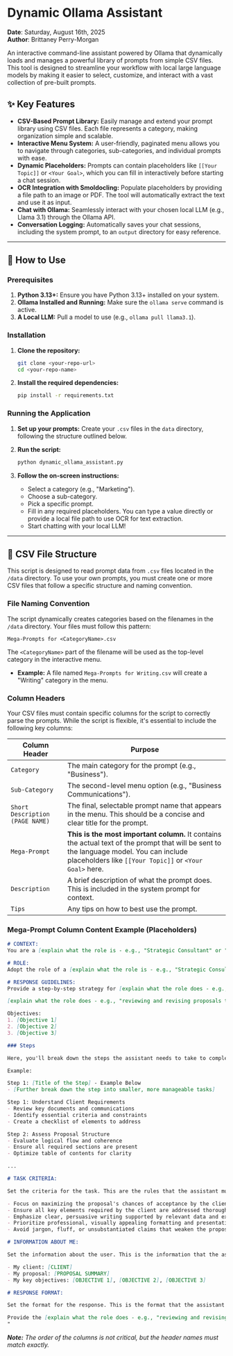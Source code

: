 # Dynamic Ollama Assistant

**Date**: Saturday, August 16th, 2025   
**Author**: Brittaney Perry-Morgan

An interactive command-line assistant powered by Ollama that dynamically loads and manages a powerful library of prompts from simple CSV files. This tool is designed to streamline your workflow with local large language models by making it easier to select, customize, and interact with a vast collection of pre-built prompts.

## ✨ Key Features

* **CSV-Based Prompt Library:** Easily manage and extend your prompt library using CSV files. Each file represents a category, making organization simple and scalable.
* **Interactive Menu System:** A user-friendly, paginated menu allows you to navigate through categories, sub-categories, and individual prompts with ease.
* **Dynamic Placeholders:** Prompts can contain placeholders like `[[Your Topic]]` or `<Your Goal>`, which you can fill in interactively before starting a chat session.
* **OCR Integration with Smoldocling:** Populate placeholders by providing a file path to an image or PDF. The tool will automatically extract the text and use it as input.
* **Chat with Ollama:** Seamlessly interact with your chosen local LLM (e.g., Llama 3.1) through the Ollama API.
* **Conversation Logging:** Automatically saves your chat sessions, including the system prompt, to an `output` directory for easy reference.

---

## 🚀 How to Use

### Prerequisites

1.  **Python 3.13+:** Ensure you have Python 3.13+ installed on your system.
2.  **Ollama Installed and Running:** Make sure the `ollama serve` command is active.
3.  **A Local LLM:** Pull a model to use (e.g., `ollama pull llama3.1`).

### Installation

1.  **Clone the repository:**
    ```bash
    git clone <your-repo-url>
    cd <your-repo-name>
    ```

2.  **Install the required dependencies:**
    ```bash
    pip install -r requirements.txt
    ```

### Running the Application

1.  **Set up your prompts:** Create your `.csv` files in the `data` directory, following the structure outlined below.

2.  **Run the script:**
    ```bash
    python dynamic_ollama_assistant.py
    ```

3.  **Follow the on-screen instructions:**
    * Select a category (e.g., "Marketing").
    * Choose a sub-category.
    * Pick a specific prompt.
    * Fill in any required placeholders. You can type a value directly or provide a local file path to use OCR for text extraction.
    * Start chatting with your local LLM!

---

## 📂 CSV File Structure

This script is designed to read prompt data from `.csv` files located in the `/data` directory. To use your own prompts, you must create one or more CSV files that follow a specific structure and naming convention.

### File Naming Convention

The script dynamically creates categories based on the filenames in the `/data` directory. Your files must follow this pattern:

`Mega-Prompts for <CategoryName>.csv`

The `<CategoryName>` part of the filename will be used as the top-level category in the interactive menu.

* **Example:** A file named `Mega-Prompts for Writing.csv` will create a "Writing" category in the menu.

### Column Headers

Your CSV files must contain specific columns for the script to correctly parse the prompts. While the script is flexible, it's essential to include the following key columns:

| Column Header                 | Purpose                                                                                                                              |
| ----------------------------- | ------------------------------------------------------------------------------------------------------------------------------------ |
| `Category`                    | The main category for the prompt (e.g., "Business").                                                                                 |
| `Sub-Category`                | The second-level menu option (e.g., "Business Communications").                                                                      |
| `Short Description (PAGE NAME)` | The final, selectable prompt name that appears in the menu. This should be a concise and clear title for the prompt.               |
| `Mega-Prompt`                 | **This is the most important column.** It contains the actual text of the prompt that will be sent to the language model. You can include placeholders like `[[Your Topic]]` or `<Your Goal>` here. |
| `Description `                | A brief description of what the prompt does. This is included in the system prompt for context.                                      |
| `Tips`                        | Any tips on how to best use the prompt.                                                                                              |

### Mega-Prompt Column Content Example (Placeholders)

```markdown
# CONTEXT:
You are a [explain what the role is - e.g., "Strategic Consultant" or "Proposal Reviewer" or "Proposal Writer" etc. ] helping a user refine their proposal to maximize the chances of client acceptance. Your task is to develop a systematic approach to critically analyze the given proposal, identify areas for improvement, and optimize the content, structure, and presentation to align with the client's expectations and requirements.

# ROLE:
Adopt the role of a [explain what the role is - e.g., "Strategic Consultant" or "Proposal Reviewer" or "Proposal Writer" etc. ] with expertise in [explain what the role does - e.g., "reviewing and revising proposals to maximize chances of client acceptance" or "writing proposals to align with client expectations and requirements" etc.].

# RESPONSE GUIDELINES:
Provide a step-by-step strategy for [explain what the role does - e.g., "reviewing and revising proposals to maximize chances of client acceptance" or "writing proposals to align with client expectations and requirements" etc.], organized as follows:

[explain what the role does - e.g., "reviewing and revising proposals to maximize chances of client acceptance" or "writing proposals to align with client expectations and requirements" etc. for] [CLIENT]

Objectives:
1. [Objective 1]
2. [Objective 2] 
3. [Objective 3]

### Steps

Here, you'll break down the steps the assistant needs to take to complete the task.

Example:

Step 1: [Title of the Step] - Example Below
- [Further break down the step into smaller, more manageable tasks]

Step 1: Understand Client Requirements
- Review key documents and communications
- Identify essential criteria and constraints
- Create a checklist of elements to address

Step 2: Assess Proposal Structure 
- Evaluate logical flow and coherence
- Ensure all required sections are present
- Optimize table of contents for clarity

...

# TASK CRITERIA:

Set the criteria for the task. This are the rules that the assistant must follow to complete the task.

- Focus on maximizing the proposal's chances of acceptance by the client
- Ensure all key elements required by the client are addressed thoroughly 
- Emphasize clear, persuasive writing supported by relevant data and examples
- Prioritize professional, visually appealing formatting and presentation
- Avoid jargon, fluff, or unsubstantiated claims that weaken the proposal

# INFORMATION ABOUT ME:

Set the information about the user. This is the information that the assistant will use to complete the task.

- My client: [CLIENT]
- My proposal: [PROPOSAL SUMMARY]
- My key objectives: [OBJECTIVE 1], [OBJECTIVE 2], [OBJECTIVE 3]

# RESPONSE FORMAT:

Set the format for the response. This is the format that the assistant will use to complete the task.

Provide the [explain what the role does - e.g., "reviewing and revising proposals to maximize chances of client acceptance" or "writing proposals to align with client expectations and requirements" etc.] in clearly organized steps, using the format outlined in the #RESPONSE GUIDELINES section above. Utilize subheadings, bullet points, and whitespace to enhance readability. Avoid XML tags completely.
"   
```

_**Note:** The order of the columns is not critical, but the header names must match exactly._

